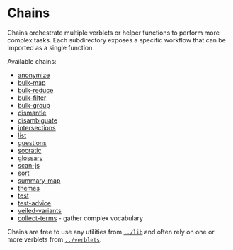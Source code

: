 # Chains

Chains orchestrate multiple verblets or helper functions to perform more complex tasks. Each subdirectory exposes a specific workflow that can be imported as a single function.

Available chains:

- [anonymize](./anonymize)
- [bulk-map](./bulk-map)
- [bulk-reduce](./bulk-reduce)
- [bulk-filter](./bulk-filter)
- [bulk-group](./bulk-group)
- [dismantle](./dismantle)
- [disambiguate](./disambiguate)
- [intersections](./intersections)
- [list](./list)
- [questions](./questions)
- [socratic](./socratic)
- [glossary](./glossary)
- [scan-js](./scan-js)
- [sort](./sort)
- [summary-map](./summary-map)
- [themes](./themes)
- [test](./test)
- [test-advice](./test-advice)
- [veiled-variants](./veiled-variants)
- [collect-terms](./collect-terms) - gather complex vocabulary

Chains are free to use any utilities from [`../lib`](../lib/README.md) and often rely on one or more verblets from [`../verblets`](../verblets/README.md).

